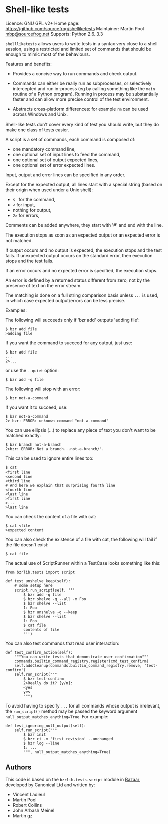 Shell-like tests
================

Licence: GNU GPL v2+
Home page: https://github.com/sourcefrog/shelliketests
Maintainer: Martin Pool <mbp@sourcefrog.net>
Supports: Python 2.6..3.3

`shellliketests` allows users to write tests in a syntax very close to a
shell session, using a restricted and limited set of commands that should
be enough to mimic most of the behaviours.

Features and benefits:

* Provides a concise way to run commands and check output.

* Commands can either be really run as subprocesses, or selectively
  intercepted and run in-process (eg by calling something like the `main`
  routine of a Python program).  Running in process may be substantially
  faster and can allow more precise control of the test environment.

* Abstracts cross-platform differences: for example `rm` can be used
  across Windows and Unix.

Shell-like tests don't cover every kind of test you should write, but they
do make one class of tests easier.

A script is a set of commands, each command is composed of:

* one mandatory command line,
* one optional set of input lines to feed the command,
* one optional set of output expected lines,
* one optional set of error expected lines.

Input, output and error lines can be specified in any order.

Except for the expected output, all lines start with a special
string (based on their origin when used under a Unix shell):

* `$ ` for the command,
* `<` for input,
* nothing for output,
* `2>` for errors,

Comments can be added anywhere, they start with '#' and end with
the line.

The execution stops as soon as an expected output or an expected error is not
matched.

If output occurs and no output is expected, the execution stops and the
test fails.  If unexpected output occurs on the standard error, then
execution stops and the test fails.

If an error occurs and no expected error is specified, the execution stops.

An error is defined by a returned status different from zero, not by the
presence of text on the error stream.

The matching is done on a full string comparison basis unless `...` is used, in
which case expected output/errors can be less precise.

Examples:

The following will succeeds only if 'bzr add' outputs 'adding file':

    $ bzr add file
    >adding file

If you want the command to succeed for any output, just use:

    $ bzr add file
    ...
    2>...

or use the `--quiet` option:

    $ bzr add -q file

The following will stop with an error:

    $ bzr not-a-command

If you want it to succeed, use:

    $ bzr not-a-command
    2> bzr: ERROR: unknown command "not-a-command"

You can use ellipsis (...) to replace any piece of text you don't want to be
matched exactly:

    $ bzr branch not-a-branch
    2>bzr: ERROR: Not a branch...not-a-branch/".

This can be used to ignore entire lines too:

    $ cat
    <first line
    <second line
    <third line
    # And here we explain that surprising fourth line
    <fourth line
    <last line
    >first line
    >...
    >last line

You can check the content of a file with cat:

    $ cat <file
    >expected content

You can also check the existence of a file with cat, the following will fail if
the file doesn't exist:

    $ cat file

The actual use of ScriptRunner within a TestCase looks something like
this:

    from bzrlib.tests import script

    def test_unshelve_keep(self):
        # some setup here
        script.run_script(self, '''
            $ bzr add -q file
            $ bzr shelve -q --all -m Foo
            $ bzr shelve --list
            1: Foo
            $ bzr unshelve -q --keep
            $ bzr shelve --list
            1: Foo
            $ cat file
            contents of file
            ''')

You can also test commands that read user interaction:

    def test_confirm_action(self):
        """You can write tests that demonstrate user confirmation"""
        commands.builtin_command_registry.register(cmd_test_confirm)
        self.addCleanup(commands.builtin_command_registry.remove, 'test-confirm')
        self.run_script("""
            $ bzr test-confirm
            2>Really do it? [y/n]: 
            <yes
            yes
            """)

To avoid having to specify `...` for all commands whose output is
irrelevant, the `run_script()` method may be passed the keyword argument
`null_output_matches_anything=True`.  For example:

    def test_ignoring_null_output(self):
        self.run_script("""
            $ bzr init
            $ bzr ci -m 'first revision' --unchanged
            $ bzr log --line
            1: ...
            """, null_output_matches_anything=True)

Authors
-------

This code is based on the `bzrlib.tests.script` module in
[Bazaar](http://bazaar.canonical.com/), developed by Canonical Ltd and
written by:

* Vincent Ladieul
* Martin Pool
* Robert Collins
* John Arbash Meinel
* Martin gz
